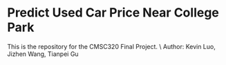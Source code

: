 # Predict Used Car Price Near College Park
This is the repository for the CMSC320 Final Project.
\\
Author: Kevin Luo, Jizhen Wang, Tianpei Gu
